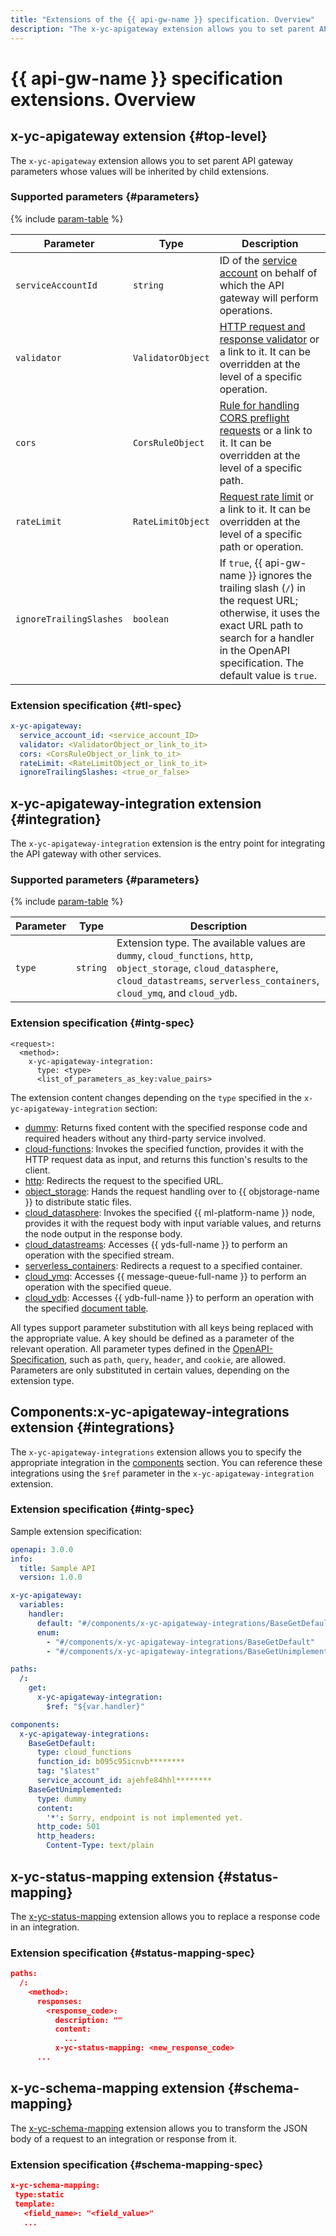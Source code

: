 ```yaml
---
title: "Extensions of the {{ api-gw-name }} specification. Overview"
description: "The x-yc-apigateway extension allows you to set parent API gateway parameters whose values will be inherited by child extensions. The x-yc-apigateway-integration extension is the entry point for integrating the API gateway with other services."
---
```


# {{ api-gw-name }} specification extensions. Overview

## x-yc-apigateway extension {#top-level}

The `x-yc-apigateway` extension allows you to set parent API gateway parameters whose values will be inherited by child extensions.

### Supported parameters {#parameters}

{% include [param-table](../../../_includes/api-gateway/parameters-table.md) %}

| Parameter | Type | Description |
-------------------------|-------------------|---------------------------------------------------------------------------------------------------------------------------------------------------
| `serviceAccountId` | `string` | ID of the [service account](../../../iam/concepts/users/service-accounts.md) on behalf of which the API gateway will perform operations. |
| `validator` | `ValidatorObject` | [HTTP request and response validator](validator.md#validator_object) or a link to it. It can be overridden at the level of a specific operation. |
| `cors` | `CorsRuleObject` | [Rule for handling CORS preflight requests](cors.md#corsrule_object) or a link to it. It can be overridden at the level of a specific path. |
| `rateLimit` | `RateLimitObject` | [Request rate limit](rate-limit.md#rate_limit_object) or a link to it. It can be overridden at the level of a specific path or operation. |
| `ignoreTrailingSlashes` | `boolean` | If `true`, {{ api-gw-name }} ignores the trailing slash (`/`) in the request URL; otherwise, it uses the exact URL path to search for a handler in the OpenAPI specification. The default value is `true`. |

### Extension specification {#tl-spec}

```yaml
x-yc-apigateway:
  service_account_id: <service_account_ID>
  validator: <ValidatorObject_or_link_to_it>
  cors: <CorsRuleObject_or_link_to_it>
  rateLimit: <RateLimitObject_or_link_to_it>
  ignoreTrailingSlashes: <true_or_false>
```

## x-yc-apigateway-integration extension {#integration}

The `x-yc-apigateway-integration` extension is the entry point for integrating the API gateway with other services.

### Supported parameters {#parameters}

{% include [param-table](../../../_includes/api-gateway/parameters-table.md) %}

| Parameter | Type | Description |
----|----|----
| `type` | `string` | Extension type. The available values are `dummy`, `cloud_functions`, `http`, `object_storage`, `cloud_datasphere`, `cloud_datastreams`, `serverless_containers`, `cloud_ymq`, and `cloud_ydb`. |

### Extension specification {#intg-spec}

```
<request>:
  <method>:
    x-yc-apigateway-integration:
      type: <type>
      <list_of_parameters_as_key:value_pairs>
```

The extension content changes depending on the `type` specified in the `x-yc-apigateway-integration` section:
* [dummy](dummy.md): Returns fixed content with the specified response code and required headers without any third-party service involved.
* [cloud-functions](cloud-functions.md): Invokes the specified function, provides it with the HTTP request data as input, and returns this function's results to the client.
* [http](http.md): Redirects the request to the specified URL.
* [object_storage](object-storage.md): Hands the request handling over to {{ objstorage-name }} to distribute static files.
* [cloud_datasphere](datasphere.md): Invokes the specified {{ ml-platform-name }} node, provides it with the request body with input variable values, and returns the node output in the response body.
* [cloud_datastreams](datastreams.md): Accesses {{ yds-full-name }} to perform an operation with the specified stream.
* [serverless_containers](containers.md): Redirects a request to a specified container.
* [cloud_ymq](ymq.md): Accesses {{ message-queue-full-name }} to perform an operation with the specified queue.
* [cloud_ydb](ydb.md): Accesses {{ ydb-full-name }} to perform an operation with the specified [document table](../../../ydb/concepts/dynamodb-tables.md).

All types support parameter substitution with all keys being replaced with the appropriate value. A key should be defined as a parameter of the relevant operation. All parameter types defined in the [OpenAPI-Specification](https://github.com/OAI/OpenAPI-Specification), such as `path`, `query`, `header`, and `cookie`, are allowed.
Parameters are only substituted in certain values, depending on the extension type.

## Components:x-yc-apigateway-integrations extension {#integrations}

The `x-yc-apigateway-integrations` extension allows you to specify the appropriate integration in the [components](https://github.com/OAI/OpenAPI-Specification/blob/main/versions/3.1.0.md#components-object) section. You can reference these integrations using the `$ref` parameter in the `x-yc-apigateway-integration` extension.

### Extension specification {#intg-spec}

Sample extension specification:
```yaml
openapi: 3.0.0
info:
  title: Sample API
  version: 1.0.0

x-yc-apigateway:
  variables:
    handler:
      default: "#/components/x-yc-apigateway-integrations/BaseGetDefault"
      enum:
        - "#/components/x-yc-apigateway-integrations/BaseGetDefault"
        - "#/components/x-yc-apigateway-integrations/BaseGetUnimplemented"

paths:
  /:
    get:
      x-yc-apigateway-integration:
        $ref: "${var.handler}"

components:
  x-yc-apigateway-integrations:
    BaseGetDefault:
      type: cloud_functions
      function_id: b095c95icnvb********
      tag: "$latest"
      service_account_id: ajehfe84hhl********
    BaseGetUnimplemented:
      type: dummy
      content:
        '*': Sorry, endpoint is not implemented yet.
      http_code: 501
      http_headers:
        Content-Type: text/plain
```

## x-yc-status-mapping extension {#status-mapping}

The [x-yc-status-mapping](status-mapping.md) extension allows you to replace a response code in an integration.

### Extension specification {#status-mapping-spec}

```json
paths:
  /:
    <method>:
      responses:
        <response_code>:
          description: ""
          content:
            ...
          x-yc-status-mapping: <new_response_code>
      ...
```

## x-yc-schema-mapping extension {#schema-mapping}

The [x-yc-schema-mapping](schema-mapping.md) extension allows you to transform the JSON body of a request to an integration or response from it.

### Extension specification {#schema-mapping-spec}

```json
x-yc-schema-mapping:
 type:static
 template:
   <field_name>: "<field_value>"
   ...
```
